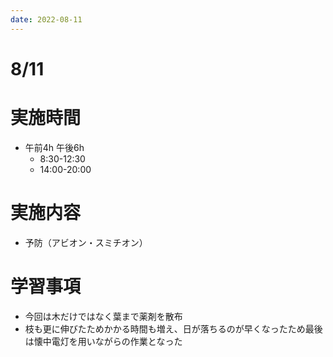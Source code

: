```yaml
---
date: 2022-08-11
---
```

# 8/11
# 実施時間
-  午前4h 午後6h
    - 8:30-12:30
    - 14:00-20:00
# 実施内容
- 予防（アビオン・スミチオン）
# 学習事項
- 今回は木だけではなく葉まで薬剤を散布
- 枝も更に伸びたためかかる時間も増え、日が落ちるのが早くなったため最後は懐中電灯を用いながらの作業となった